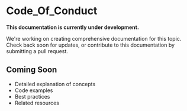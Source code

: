 # Code_Of_Conduct

**This documentation is currently under development.**

We're working on creating comprehensive documentation for this topic. Check back soon for updates, or contribute to this documentation by submitting a pull request.

## Coming Soon

- Detailed explanation of concepts
- Code examples
- Best practices
- Related resources
